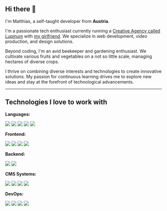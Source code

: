 ## Hi there 👋

I'm Matthias, a self-taught developer from **Austria**.

I'm a passionate tech enthusiast currently running a [Creative Agency called Lupinum](https://www.lupinum.com/) with [my girlfriend](https://github.com/blackponchoo). 
We specialize in web development, video production, and design solutions.

Beyond coding, I'm an avid beekeeper and gardening enthusiast. We cultivate various fruits and vegetables on a not so little scale, managing hectares of diverse crops.

I thrive on combining diverse interests and technologies to create innovative solutions. My passion for continuous learning drives me to explore new ideas and stay at the forefront of technological advancements.

---

## Technologies I love to work with

**Languages:**
<p align="left">
    <img src="https://img.shields.io/badge/HTML5-E34F26?style=flat-square&logo=html5&logoColor=white" />
    <img src="https://img.shields.io/badge/CSS3-1572B6?style=flat-square&logo=css3&logoColor=white" />
    <img src="https://img.shields.io/badge/JavaScript-323330?style=flat-square&logo=javascript&logoColor=F7DF1E" />
    <img src="https://img.shields.io/badge/TypeScript-007ACC?style=flat-square&logo=typescript&logoColor=white" />
    <img src="https://img.shields.io/badge/Go-00ADD8?style=flat-square&logo=go&logoColor=white" />
</p>

**Frontend:**
<p align="left">
    <img src="https://img.shields.io/badge/Vue.js-35495E?style=flat-square&logo=vuedotjs&logoColor=4FC08D" />
    <img src="https://img.shields.io/badge/Nuxt.js-00C58E?style=flat-square&logo=nuxtdotjs&logoColor=white" />
    <img src="https://img.shields.io/badge/Tailwind_CSS-38B2AC?style=flat-square&logo=tailwind-css&logoColor=white" />
    <img src="https://img.shields.io/badge/Vite-B73BFE?style=flat-square&logo=vite&logoColor=FFD62E" />
</p>

**Backend:**
<p align="left">
    <img src="https://img.shields.io/badge/Node.js-339933?style=flat-square&logo=nodedotjs&logoColor=white" />
    <img src="https://img.shields.io/badge/Deno-000000?style=flat-square&logo=deno&logoColor=white" />
</p>

**CMS Systems:**
<p align="left">
    <img src="https://img.shields.io/badge/Directus-263238?style=flat-square&logo=directus&logoColor=white" />
    <img src="https://img.shields.io/badge/Nuxt_Studio-00DC82?style=flat-square&logo=nuxtdotjs&logoColor=white" />
    <img src="https://img.shields.io/badge/Ginko-87285E?style=flat-square&logoColor=white" />
    <img src="https://img.shields.io/badge/Obsidian-483699?style=flat-square&logo=obsidian&logoColor=white" />
</p>

**DevOps:**
<p align="left">
    <img src="https://img.shields.io/badge/GitHub_Actions-2088FF?style=flat-square&logo=github-actions&logoColor=white" />
    <img src="https://img.shields.io/badge/Vercel-000000?style=flat-square&logo=vercel&logoColor=white" />
    <img src="https://img.shields.io/badge/Hetzner-D50C2D?style=flat-square&logo=hetzner&logoColor=white" />
    <img src="https://img.shields.io/badge/Coolify-FF1E56?style=flat-square&logo=coolify&logoColor=white" />
</p>
